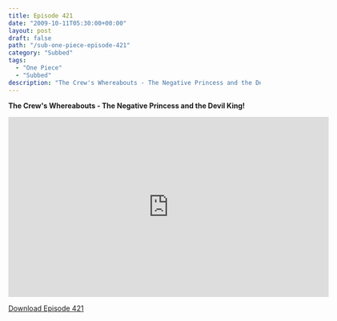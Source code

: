 ```yaml
---
title: Episode 421
date: "2009-10-11T05:30:00+00:00"
layout: post
draft: false
path: "/sub-one-piece-episode-421"
category: "Subbed"
tags:
  - "One Piece"
  - "Subbed"
description: "The Crew's Whereabouts - The Negative Princess and the Devil King!"
---
```


**The Crew's Whereabouts - The Negative Princess and the Devil King!**

<iframe width="640" height="360" src="https://www.rapidvideo.com/e/G0NO560UPY" frameborder="0" marginwidth=0 marginheight=0 scrolling=no allowfullscreen></iframe>

<a href="http://ouo.io/qs/eCodkFEQ?s=https://rapidvid.to/d/https://www.rapidvideo.com/e/G0NO560UPY">Download Episode 421</a>
